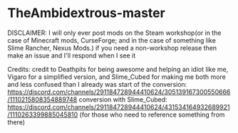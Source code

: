 # TheAmbidextrous-master
DISCLAIMER: I will only ever post mods on the Steam workshop(or in the case of Minecraft mods, CurseForge;
and in the case of something like Slime Rancher, Nexus Mods.)
if you need a non-workshop release then make an issue and I'll respond when I see it

Credits:
credit to Deathpits for being awesome and helping an idiot like me,
Vigaro for a simplified version,
and Slime_Cubed for making me both more and less confused than I already was
start of the conversion: https://discord.com/channels/291184728944410624/305139167300550666/1110215808354889748
conversion with Slime_Cubed: https://discord.com/channels/291184728944410624/431534164932689921/1110263399885045810
(for those who need to reference something from there)